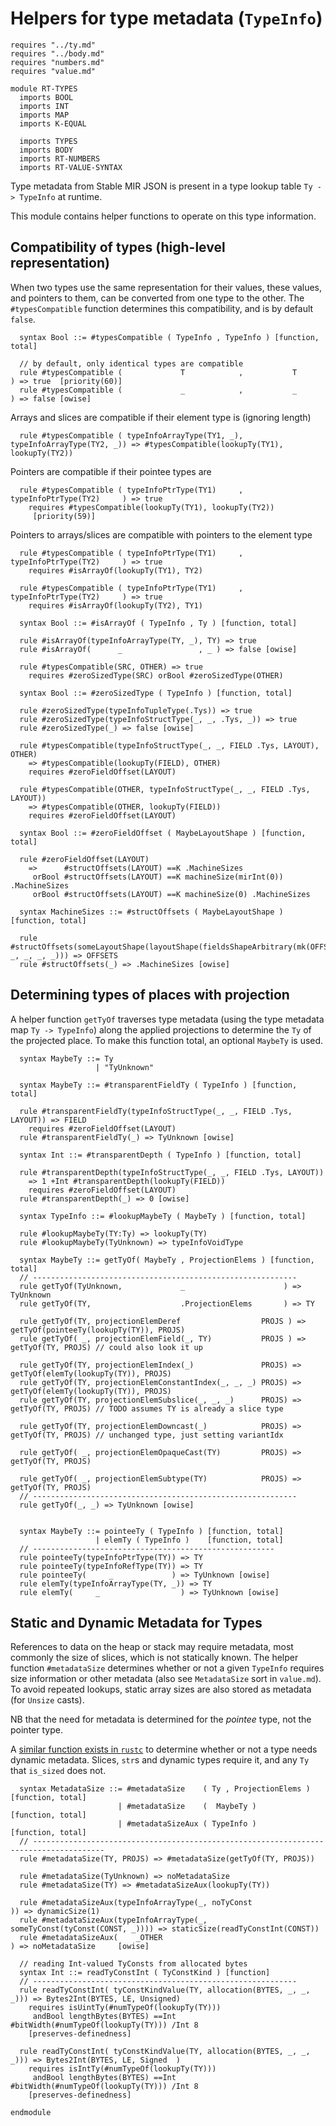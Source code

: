 # Helpers for type metadata (`TypeInfo`)

```k
requires "../ty.md"
requires "../body.md"
requires "numbers.md"
requires "value.md"

module RT-TYPES
  imports BOOL
  imports INT
  imports MAP
  imports K-EQUAL

  imports TYPES
  imports BODY
  imports RT-NUMBERS
  imports RT-VALUE-SYNTAX
```

Type metadata from Stable MIR JSON is present in a type lookup table `Ty -> TypeInfo` at runtime. 

This module contains helper functions to operate on this type information.

## Compatibility of types (high-level representation)

When two types use the same representation for their values, these
values, and pointers to them, can be converted from one type to the other.
The `#typesCompatible` function determines this compatibility, and is by default `false`.

```k
  syntax Bool ::= #typesCompatible ( TypeInfo , TypeInfo ) [function, total]

  // by default, only identical types are compatible
  rule #typesCompatible (             T            ,           T              ) => true  [priority(60)] 
  rule #typesCompatible (             _            ,           _              ) => false [owise] 
```

Arrays and slices are compatible if their element type is (ignoring length)
```k
  rule #typesCompatible ( typeInfoArrayType(TY1, _), typeInfoArrayType(TY2, _)) => #typesCompatible(lookupTy(TY1), lookupTy(TY2))
```

Pointers are compatible if their pointee types are
```k
  rule #typesCompatible ( typeInfoPtrType(TY1)     , typeInfoPtrType(TY2)     ) => true
    requires #typesCompatible(lookupTy(TY1), lookupTy(TY2))
     [priority(59)]
```

Pointers to arrays/slices are compatible with pointers to the element type
```k
  rule #typesCompatible ( typeInfoPtrType(TY1)     , typeInfoPtrType(TY2)     ) => true
    requires #isArrayOf(lookupTy(TY1), TY2)

  rule #typesCompatible ( typeInfoPtrType(TY1)     , typeInfoPtrType(TY2)     ) => true
    requires #isArrayOf(lookupTy(TY2), TY1)

  syntax Bool ::= #isArrayOf ( TypeInfo , Ty ) [function, total]

  rule #isArrayOf(typeInfoArrayType(TY, _), TY) => true
  rule #isArrayOf(      _                 , _ ) => false [owise]

  rule #typesCompatible(SRC, OTHER) => true
    requires #zeroSizedType(SRC) orBool #zeroSizedType(OTHER)

  syntax Bool ::= #zeroSizedType ( TypeInfo ) [function, total]

  rule #zeroSizedType(typeInfoTupleType(.Tys)) => true
  rule #zeroSizedType(typeInfoStructType(_, _, .Tys, _)) => true
  rule #zeroSizedType(_) => false [owise]

  rule #typesCompatible(typeInfoStructType(_, _, FIELD .Tys, LAYOUT), OTHER)
    => #typesCompatible(lookupTy(FIELD), OTHER)
    requires #zeroFieldOffset(LAYOUT)

  rule #typesCompatible(OTHER, typeInfoStructType(_, _, FIELD .Tys, LAYOUT))
    => #typesCompatible(OTHER, lookupTy(FIELD))
    requires #zeroFieldOffset(LAYOUT)

  syntax Bool ::= #zeroFieldOffset ( MaybeLayoutShape ) [function, total]

  rule #zeroFieldOffset(LAYOUT)
    =>      #structOffsets(LAYOUT) ==K .MachineSizes
     orBool #structOffsets(LAYOUT) ==K machineSize(mirInt(0)) .MachineSizes
     orBool #structOffsets(LAYOUT) ==K machineSize(0) .MachineSizes

  syntax MachineSizes ::= #structOffsets ( MaybeLayoutShape ) [function, total]

  rule #structOffsets(someLayoutShape(layoutShape(fieldsShapeArbitrary(mk(OFFSETS)), _, _, _, _))) => OFFSETS
  rule #structOffsets(_) => .MachineSizes [owise]
```

## Determining types of places with projection

A helper function `getTyOf` traverses type metadata (using the type metadata map `Ty -> TypeInfo`) along the applied projections to determine the `Ty` of the projected place.
To make this function total, an optional `MaybeTy` is used.

```k
  syntax MaybeTy ::= Ty
                   | "TyUnknown"

  syntax MaybeTy ::= #transparentFieldTy ( TypeInfo ) [function, total]

  rule #transparentFieldTy(typeInfoStructType(_, _, FIELD .Tys, LAYOUT)) => FIELD
    requires #zeroFieldOffset(LAYOUT)
  rule #transparentFieldTy(_) => TyUnknown [owise]

  syntax Int ::= #transparentDepth ( TypeInfo ) [function, total]

  rule #transparentDepth(typeInfoStructType(_, _, FIELD .Tys, LAYOUT))
    => 1 +Int #transparentDepth(lookupTy(FIELD))
    requires #zeroFieldOffset(LAYOUT)
  rule #transparentDepth(_) => 0 [owise]

  syntax TypeInfo ::= #lookupMaybeTy ( MaybeTy ) [function, total]

  rule #lookupMaybeTy(TY:Ty) => lookupTy(TY)
  rule #lookupMaybeTy(TyUnknown) => typeInfoVoidType

  syntax MaybeTy ::= getTyOf( MaybeTy , ProjectionElems ) [function, total]
  // -----------------------------------------------------------
  rule getTyOf(TyUnknown,             _                      ) => TyUnknown
  rule getTyOf(TY,                    .ProjectionElems       ) => TY

  rule getTyOf(TY, projectionElemDeref                  PROJS ) => getTyOf(pointeeTy(lookupTy(TY)), PROJS)
  rule getTyOf( _, projectionElemField(_, TY)           PROJS ) => getTyOf(TY, PROJS) // could also look it up
  
  rule getTyOf(TY, projectionElemIndex(_)               PROJS) => getTyOf(elemTy(lookupTy(TY)), PROJS)
  rule getTyOf(TY, projectionElemConstantIndex(_, _, _) PROJS) => getTyOf(elemTy(lookupTy(TY)), PROJS)
  rule getTyOf(TY, projectionElemSubslice(_, _, _)      PROJS) => getTyOf(TY, PROJS) // TODO assumes TY is already a slice type

  rule getTyOf(TY, projectionElemDowncast(_)            PROJS) => getTyOf(TY, PROJS) // unchanged type, just setting variantIdx

  rule getTyOf( _, projectionElemOpaqueCast(TY)         PROJS) => getTyOf(TY, PROJS)

  rule getTyOf( _, projectionElemSubtype(TY)            PROJS) => getTyOf(TY, PROJS)
  // -----------------------------------------------------------
  rule getTyOf(_, _) => TyUnknown [owise]


  syntax MaybeTy ::= pointeeTy ( TypeInfo ) [function, total]
                   | elemTy ( TypeInfo )    [function, total]
  // ------------------------------------------------------
  rule pointeeTy(typeInfoPtrType(TY)) => TY
  rule pointeeTy(typeInfoRefType(TY)) => TY
  rule pointeeTy(     _             ) => TyUnknown [owise]
  rule elemTy(typeInfoArrayType(TY, _)) => TY
  rule elemTy(     _                  ) => TyUnknown [owise]
```

## Static and Dynamic Metadata for Types

References to data on the heap or stack may require metadata, most commonly the size of slices, which is not statically known.
The helper function `#metadataSize` determines whether or not a given `TypeInfo` requires size information or other metadata (also see `MetadataSize` sort in `value.md`).
To avoid repeated lookups, static array sizes are also stored as metadata (for `Unsize` casts).

NB that the need for metadata is determined for the _pointee_ type, not the pointer type.

A [similar function exists in `rustc`](https://doc.rust-lang.org/nightly/nightly-rustc/src/rustc_middle/ty/util.rs.html#224-235) to determine whether or not a type needs dynamic metadata.
Slices, `str`s  and dynamic types require it, and any `Ty` that `is_sized` does not.

```k
  syntax MetadataSize ::= #metadataSize    ( Ty , ProjectionElems ) [function, total]
                        | #metadataSize    (  MaybeTy )             [function, total]
                        | #metadataSizeAux ( TypeInfo )             [function, total]
  // --------------------------------------------------------------------------------------
  rule #metadataSize(TY, PROJS) => #metadataSize(getTyOf(TY, PROJS))

  rule #metadataSize(TyUnknown) => noMetadataSize
  rule #metadataSize(TY) => #metadataSizeAux(lookupTy(TY))

  rule #metadataSizeAux(typeInfoArrayType(_, noTyConst                     )) => dynamicSize(1)
  rule #metadataSizeAux(typeInfoArrayType(_, someTyConst(tyConst(CONST, _)))) => staticSize(readTyConstInt(CONST))
  rule #metadataSizeAux(    _OTHER                                          ) => noMetadataSize     [owise]
```


```k
  // reading Int-valued TyConsts from allocated bytes
  syntax Int ::= readTyConstInt ( TyConstKind ) [function]
  // -----------------------------------------------------------
  rule readTyConstInt( tyConstKindValue(TY, allocation(BYTES, _, _, _))) => Bytes2Int(BYTES, LE, Unsigned)
    requires isUintTy(#numTypeOf(lookupTy(TY)))
     andBool lengthBytes(BYTES) ==Int #bitWidth(#numTypeOf(lookupTy(TY))) /Int 8
    [preserves-definedness]

  rule readTyConstInt( tyConstKindValue(TY, allocation(BYTES, _, _, _))) => Bytes2Int(BYTES, LE, Signed  )
    requires isIntTy(#numTypeOf(lookupTy(TY)))
     andBool lengthBytes(BYTES) ==Int #bitWidth(#numTypeOf(lookupTy(TY))) /Int 8
    [preserves-definedness]
```

```k
endmodule
```
